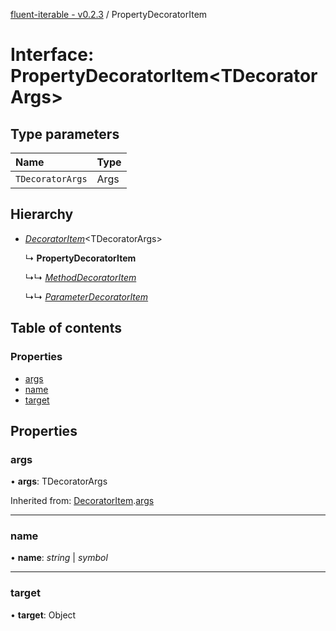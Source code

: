 [fluent-iterable - v0.2.3](../README.md) / PropertyDecoratorItem

# Interface: PropertyDecoratorItem<TDecoratorArgs\>

## Type parameters

Name | Type |
:------ | :------ |
`TDecoratorArgs` | Args |

## Hierarchy

* [*DecoratorItem*](decoratoritem.md)<TDecoratorArgs\>

  ↳ **PropertyDecoratorItem**

  ↳↳ [*MethodDecoratorItem*](methoddecoratoritem.md)

  ↳↳ [*ParameterDecoratorItem*](parameterdecoratoritem.md)

## Table of contents

### Properties

- [args](propertydecoratoritem.md#args)
- [name](propertydecoratoritem.md#name)
- [target](propertydecoratoritem.md#target)

## Properties

### args

• **args**: TDecoratorArgs

Inherited from: [DecoratorItem](decoratoritem.md).[args](decoratoritem.md#args)

___

### name

• **name**: *string* \| *symbol*

___

### target

• **target**: Object
